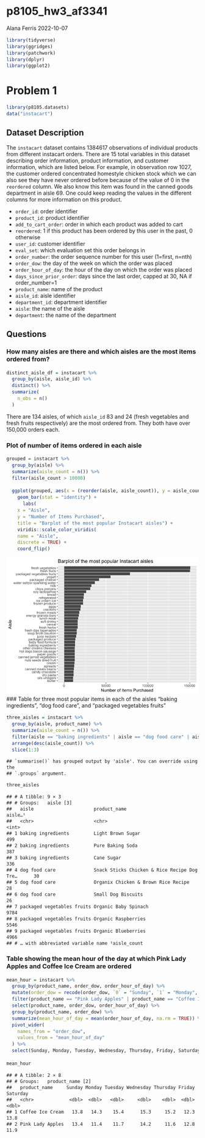 p8105_hw3_af3341
================
Alana Ferris
2022-10-07

``` r
library(tidyverse)
library(ggridges)
library(patchwork)
library(dplyr)
library(ggplot2)
```

# Problem 1

``` r
library(p8105.datasets)
data("instacart")
```

## Dataset Description

The `instacart` dataset contains 1384617 observations of individual
products from different instacart orders. There are 15 total variables
in this dataset describing order information, product information, and
customer information, which are listed below. For example, in
observation row 1027, the customer ordered concentrated homestyle
chicken stock which we can also see they have never ordered before
because of the value of 0 in the `reordered` column. We also know this
item was found in the canned goods department in aisle 69. One could
keep reading the values in the different columns for more information on
this product.

-   `order_id`: order identifier
-   `product_id`: product identifier
-   `add_to_cart_order`: order in which each product was added to cart
-   `reordered`: 1 if this product has been ordered by this user in the
    past, 0 otherwise
-   `user_id`: customer identifier
-   `eval_set`: which evaluation set this order belongs in
-   `order_number`: the order sequence number for this user (1=first,
    n=nth)
-   `order_dow`: the day of the week on which the order was placed
-   `order_hour_of_day`: the hour of the day on which the order was
    placed
-   `days_since_prior_order`: days since the last order, capped at 30,
    NA if order_number=1
-   `product_name`: name of the product
-   `aisle_id`: aisle identifier
-   `department_id`: department identifier
-   `aisle`: the name of the aisle
-   `department`: the name of the department

## Questions

### How many aisles are there and which aisles are the most items ordered from?

``` r
distinct_aisle_df = instacart %>% 
  group_by(aisle, aisle_id) %>% 
  distinct() %>% 
  summarize(
    n_obs = n()
  )
```

There are 134 aisles, of which `aisle_id` 83 and 24 (fresh vegetables
and fresh fruits respectively) are the most ordered from. They both have
over 150,000 orders each.

### Plot of number of items ordered in each aisle

``` r
grouped = instacart %>% 
  group_by(aisle) %>% 
  summarize(aisle_count = n()) %>% 
  filter(aisle_count > 10000)

  ggplot(grouped, aes(x = (reorder(aisle, aisle_count)), y = aisle_count)) +
    geom_bar(stat = "identity") + 
      labs(
    x = "Aisle",
    y = "Number of Items Purchased",
    title = "Barplot of the most popular Instacart aisles") + 
    viridis::scale_color_viridis(
    name = "Aisle", 
    discrete = TRUE) + 
    coord_flip()
```

![](p8105_hw3_af3341_files/figure-gfm/unnamed-chunk-3-1.png)<!-- -->
\### Table for three most popular items in each of the aisles “baking
ingredients”, “dog food care”, and “packaged vegetables fruits”

``` r
three_aisles = instacart %>% 
  group_by(aisle, product_name) %>% 
  summarize(aisle_count = n()) %>% 
  filter(aisle == "baking ingredients" | aisle == "dog food care" | aisle == "packaged vegetables fruits") %>% 
  arrange(desc(aisle_count)) %>% 
  slice(1:3)
```

    ## `summarise()` has grouped output by 'aisle'. You can override using the
    ## `.groups` argument.

``` r
three_aisles
```

    ## # A tibble: 9 × 3
    ## # Groups:   aisle [3]
    ##   aisle                      product_name                                aisle…¹
    ##   <chr>                      <chr>                                         <int>
    ## 1 baking ingredients         Light Brown Sugar                               499
    ## 2 baking ingredients         Pure Baking Soda                                387
    ## 3 baking ingredients         Cane Sugar                                      336
    ## 4 dog food care              Snack Sticks Chicken & Rice Recipe Dog Tre…      30
    ## 5 dog food care              Organix Chicken & Brown Rice Recipe              28
    ## 6 dog food care              Small Dog Biscuits                               26
    ## 7 packaged vegetables fruits Organic Baby Spinach                           9784
    ## 8 packaged vegetables fruits Organic Raspberries                            5546
    ## 9 packaged vegetables fruits Organic Blueberries                            4966
    ## # … with abbreviated variable name ¹​aisle_count

### Table showing the mean hour of the day at which Pink Lady Apples and Coffee Ice Cream are ordered

``` r
mean_hour = instacart %>% 
  group_by(product_name, order_dow, order_hour_of_day) %>% 
  mutate(order_dow = recode(order_dow, `0` = "Sunday", `1` = "Monday", `2` = "Tuesday", `3` = "Wednesday", `4` = "Thursday", `5` = "Friday", `6` = "Saturday")) %>% 
  filter(product_name == "Pink Lady Apples" | product_name == "Coffee Ice Cream") %>% 
  select(product_name, order_dow, order_hour_of_day) %>% 
  group_by(product_name, order_dow) %>% 
  summarize(mean_hour_of_day = mean(order_hour_of_day, na.rm = TRUE)) %>% 
  pivot_wider(
    names_from = "order_dow",
    values_from = "mean_hour_of_day"
  ) %>% 
  select(Sunday, Monday, Tuesday, Wednesday, Thursday, Friday, Saturday)

mean_hour
```

    ## # A tibble: 2 × 8
    ## # Groups:   product_name [2]
    ##   product_name     Sunday Monday Tuesday Wednesday Thursday Friday Saturday
    ##   <chr>             <dbl>  <dbl>   <dbl>     <dbl>    <dbl>  <dbl>    <dbl>
    ## 1 Coffee Ice Cream   13.8   14.3    15.4      15.3     15.2   12.3     13.8
    ## 2 Pink Lady Apples   13.4   11.4    11.7      14.2     11.6   12.8     11.9
